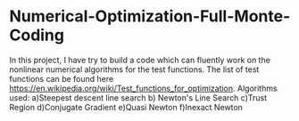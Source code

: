 # Numerical-Optimization-Full-Monte-Coding
In this project, I have try to build a code which can fluently work on the nonlinear numerical algorithms for the test functions.
The list of test functions can be found here https://en.wikipedia.org/wiki/Test_functions_for_optimization.
Algorithms used:
a)Steepest descent line search
b) Newton's Line Search
c)Trust Region
d)Conjugate Gradient
e)Quasi Newton
f)Inexact Newton
